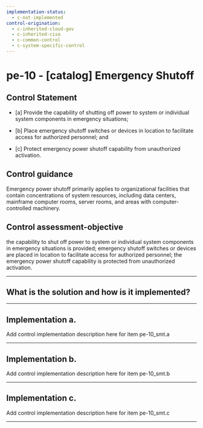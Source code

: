 ```yaml
---
implementation-status:
  - c-not-implemented
control-origination:
  - c-inherited-cloud-gov
  - c-inherited-cisa
  - c-common-control
  - c-system-specific-control
---
```


# pe-10 - \[catalog\] Emergency Shutoff

## Control Statement

- \[a\] Provide the capability of shutting off power to system or individual system components in emergency situations;

- \[b\] Place emergency shutoff switches or devices in location to facilitate access for authorized personnel; and

- \[c\] Protect emergency power shutoff capability from unauthorized activation.

## Control guidance

Emergency power shutoff primarily applies to organizational facilities that contain concentrations of system resources, including data centers, mainframe computer rooms, server rooms, and areas with computer-controlled machinery.

## Control assessment-objective

the capability to shut off power to system or individual system components in emergency situations is provided;
emergency shutoff switches or devices are placed in location to facilitate access for authorized personnel;
the emergency power shutoff capability is protected from unauthorized activation.

______________________________________________________________________

## What is the solution and how is it implemented?

<!-- Please leave this section blank and enter implementation details in the parts below. -->

______________________________________________________________________

## Implementation a.

Add control implementation description here for item pe-10_smt.a

______________________________________________________________________

## Implementation b.

Add control implementation description here for item pe-10_smt.b

______________________________________________________________________

## Implementation c.

Add control implementation description here for item pe-10_smt.c

______________________________________________________________________
